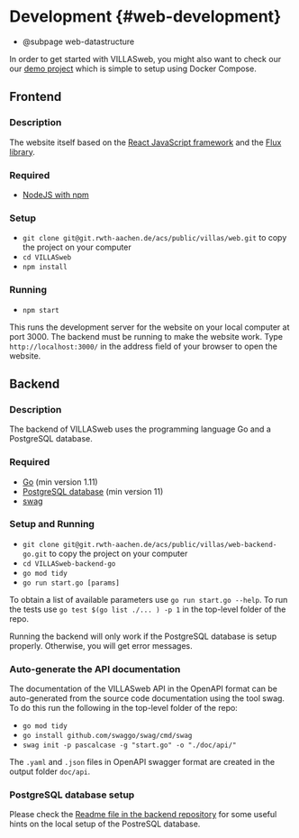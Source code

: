 # Development {#web-development}

- @subpage web-datastructure

In order to get started with VILLASweb, you might also want to check our our [demo project](https://git.rwth-aachen.de/acs/public/villas/Demo) which is simple to setup using Docker Compose.

## Frontend

### Description

The website itself based on the [React JavaScript framework](https://reactjs.org/) and the [Flux library](https://facebook.github.io/flux/).

### Required

 - [NodeJS with npm](https://nodejs.org/en/)

### Setup

 - `git clone git@git.rwth-aachen.de/acs/public/villas/web.git` to copy the project on your computer
 - `cd VILLASweb`
 - `npm install`

### Running

 - `npm start`

This runs the development server for the website on your local computer at port 3000.
The backend must be running to make the website work. 
Type `http://localhost:3000/` in the address field of your browser to open the website.

## Backend

### Description

The backend of VILLASweb uses the programming language Go and a PostgreSQL database.

### Required

 - [Go](https://golang.org/) (min version 1.11)
 - [PostgreSQL database](https://www.postgresql.org/) (min version 11)
 - [swag](https://github.com/swaggo/swag)

### Setup and Running

 - `git clone git@git.rwth-aachen.de/acs/public/villas/web-backend-go.git` to copy the project on your computer
 - `cd VILLASweb-backend-go`
 - `go mod tidy`
 - `go run start.go [params]`
 
To obtain a list of available parameters use `go run start.go --help`.
To run the tests use `go test $(go list ./... ) -p 1` in the top-level folder of the repo.

Running the backend will only work if the PostgreSQL database is setup properly. Otherwise, you will get error messages.

### Auto-generate the API documentation

The documentation of the VILLASweb API in the OpenAPI format can be auto-generated from the source code documentation using the tool swag.
To do this run the following in the top-level folder of the repo:

- `go mod tidy`
- `go install github.com/swaggo/swag/cmd/swag`
- `swag init -p pascalcase -g "start.go" -o "./doc/api/"`

The `.yaml` and `.json` files in OpenAPI swagger format are created in the output folder `doc/api`.

### PostgreSQL database setup

Please check the [Readme file in the backend repository](https://git.rwth-aachen.de/acs/public/villas/web-backend-go) for some useful hints on the local setup of the PostreSQL database.
 

